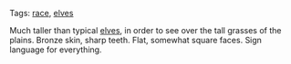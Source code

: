Tags: [race](Races), [elves](Elves)

Much taller than typical [elves](Elves), in order to see over the tall grasses of the plains. Bronze skin, sharp teeth. Flat, somewhat square faces. Sign language for everything.